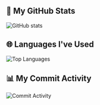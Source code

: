 ## 🚀 My GitHub Stats

![GitHub stats](https://github-readme-stats.vercel.app/api?username=ThiagoAVicente&show_icons=true&count_private=true&hide_title=true&hide=prs)

## 🌐 Languages I've Used

![Top Languages](https://github-readme-stats.vercel.app/api/top-langs/?username=ThiagoAVicente&layout=compact&hide=html)

## 📊 My Commit Activity

![Commit Activity](https://github-readme-streak-stats.herokuapp.com/?user=ThiagoAVicente&theme=dark)


